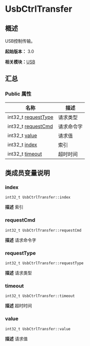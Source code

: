 # UsbCtrlTransfer


## 概述

USB控制传输。

**起始版本：** 3.0

**相关模块：**[USB](_u_s_b.md)


## 汇总


### Public 属性

| 名称 | 描述 | 
| -------- | -------- |
| int32_t [requestType](#requesttype) | 请求类型  | 
| int32_t [requestCmd](#requestcmd) | 请求命令字  | 
| int32_t [value](#value) | 请求值  | 
| int32_t [index](#index) | 索引  | 
| int32_t [timeout](#timeout) | 超时时间  | 


## 类成员变量说明


### index

```
int32_t UsbCtrlTransfer::index
```
**描述**
索引


### requestCmd

```
int32_t UsbCtrlTransfer::requestCmd
```
**描述**
请求命令字


### requestType

```
int32_t UsbCtrlTransfer::requestType
```
**描述**
请求类型


### timeout

```
int32_t UsbCtrlTransfer::timeout
```
**描述**
超时时间


### value

```
int32_t UsbCtrlTransfer::value
```
**描述**
请求值
